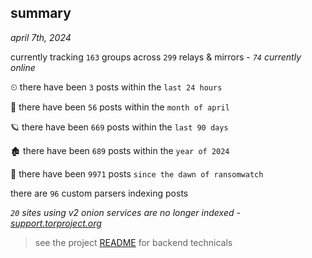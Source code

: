 
## summary
_april 7th, 2024_

currently tracking `163` groups across `299` relays & mirrors - _`74` currently online_

⏲ there have been `3` posts within the `last 24 hours`

🦈 there have been `56` posts within the `month of april`

🪐 there have been `669` posts within the `last 90 days`

🏚 there have been `689` posts within the `year of 2024`

🦕 there have been `9971` posts `since the dawn of ransomwatch`

there are `96` custom parsers indexing posts

_`20` sites using v2 onion services are no longer indexed - [support.torproject.org](https://support.torproject.org/onionservices/v2-deprecation/)_

> see the project [README](https://github.com/joshhighet/ransomwatch#ransomwatch--) for backend technicals

